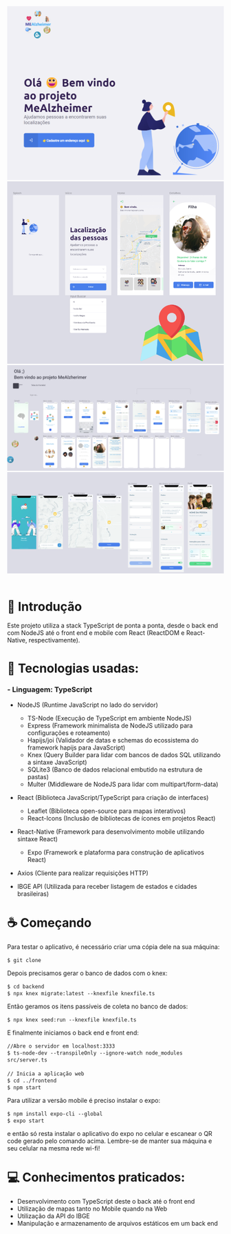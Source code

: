 ![AppMealheimer](https://raw.githubusercontent.com/weslleson22/ImagensAppAlzheimer/main/01-Tela.png)
![AppMealheimer](https://raw.githubusercontent.com/weslleson22/ImagensAppAlzheimer/main/02-Tela.png)
![AppMealheimer](https://raw.githubusercontent.com/weslleson22/ImagensAppAlzheimer/main/03-Tela.png)
![AppMealheimer](https://raw.githubusercontent.com/weslleson22/ImagensAppAlzheimer/main/04-Tela.png)
<br>
<br>
# 🚀 Introdução


Este projeto utiliza a stack TypeScript de ponta a ponta, desde o back end com NodeJS até o front end e mobile com React (ReactDOM e React-Native, respectivamente).

# 🎸 Tecnologias usadas:

  ### - Linguagem: TypeScript

- NodeJS (Runtime JavaScript no lado do servidor)
  - TS-Node (Execução de TypeScript em ambiente NodeJS)
  - Express (Framework minimalista de NodeJS utilizado para configurações e roteamento)
  - Hapijs/joi (Validador de datas e schemas do ecossistema do framework hapijs para JavaScript)
  - Knex (Query Builder para lidar com bancos de dados SQL utilizando a sintaxe JavaScript)
  - SQLite3 (Banco de dados relacional embutido na estrutura de pastas)
  - Multer (Middleware de NodeJS para lidar com multipart/form-data)
  
- React (Biblioteca JavaScript/TypeScript para criação de interfaces)
  - Leaflet (Biblioteca open-source para mapas interativos)
  - React-Icons (Inclusão de bibliotecas de ícones em projetos React)
  
- React-Native (Framework para desenvolvimento mobile utilizando sintaxe React)
  - Expo (Framework e plataforma para construção de aplicativos React)
  
  
- Axios (Cliente para realizar requisições HTTP)

- IBGE API (Utilizada para receber listagem de estados e cidades brasileiras)

# ☕️ Começando

Para testar o aplicativo, é necessário criar uma cópia dele na sua máquina:

    $ git clone 
    
Depois precisamos gerar o banco de dados com o knex:

    $ cd backend
    $ npx knex migrate:latest --knexfile knexfile.ts
    
Então geramos os itens passíveis de coleta no banco de dados:

    $ npx knex seed:run --knexfile knexfile.ts
   
E finalmente iniciamos o back end e front end:

    //Abre o servidor em localhost:3333
    $ ts-node-dev --transpileOnly --ignore-watch node_modules src/server.ts 
    
    // Inicia a aplicação web
    $ cd ../frontend
    $ npm start
    
Para utilizar a versão mobile é preciso instalar o expo:
    
    $ npm install expo-cli --global
    $ expo start

e então só resta instalar o aplicativo do expo no celular e escanear o QR code gerado pelo comando acima. Lembre-se de manter sua máquina e seu celular na mesma rede wi-fi!



# 💻 Conhecimentos praticados:

 - Desenvolvimento com TypeScript deste o back até o front end
 - Utilização de mapas tanto no Mobile quando na Web
 - Utilização da API do IBGE
 - Manipulação e armazenamento de arquivos estáticos em um back end